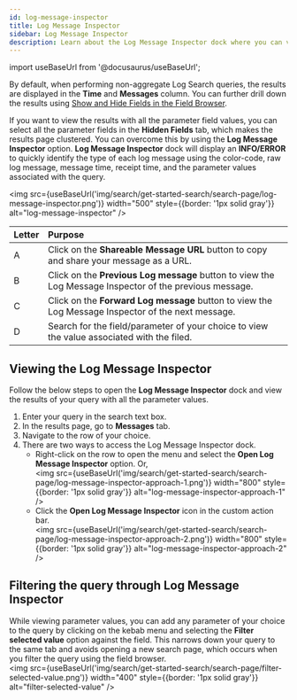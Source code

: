 ```yaml
---
id: log-message-inspector
title: Log Message Inspector
sidebar: Log Message Inspector
description: Learn about the Log Message Inspector dock where you can view information for all the parameter values associated with the query.
---
```


import useBaseUrl from '@docusaurus/useBaseUrl';

By default, when performing non-aggregate Log Search queries, the results are displayed in the **Time** and **Messages** column. You can further drill down the results using [Show and Hide Fields in the Field Browser](/docs/search/get-started-with-search/search-page/field-browser/show-hide-fields-in-field-browser).

If you want to view the results with all the parameter field values, you can select all the parameter fields in the **Hidden Fields** tab, which makes the results page clustered. You can overcome this by using the **Log Message Inspector** option. **Log Message Inspector** dock will display an **INFO/ERROR** to quickly identify the type of each log message using the color-code, raw log message, message time, receipt time, and the parameter values associated with the query. 

<img src={useBaseUrl('img/search/get-started-search/search-page/log-message-inspector.png')} width="500" style={{border: '1px solid gray'}} alt="log-message-inspector" />

| Letter | Purpose |
|:--|:--|
| A | Click on the **Shareable Message URL** button to copy and share your message as a URL. |
| B | Click on the **Previous Log message** button to view the Log Message Inspector of the previous message. |
| C | Click on the **Forward Log message** button to view the Log Message Inspector of the next message. |
| D | Search for the field/parameter of your choice to view the value associated with the filed.|

## Viewing the Log Message Inspector

Follow the below steps to open the **Log Message Inspector** dock and view the results of your query with all the parameter values.

1. Enter your query in the search text box.
1. In the results page, go to **Messages** tab.
1. Navigate to the row of your choice.
1. There are two ways to access the Log Message Inspector dock.
    - Right-click on the row to open the menu and select the **Open Log Message Inspector** option. Or, <br/><img src={useBaseUrl('img/search/get-started-search/search-page/log-message-inspector-approach-1.png')} width="800" style={{border: '1px solid gray'}} alt="log-message-inspector-approach-1" />
    - Click the **Open Log Message Inspector** icon in the custom action bar. <br/><img src={useBaseUrl('img/search/get-started-search/search-page/log-message-inspector-approach-2.png')} width="800" style={{border: '1px solid gray'}} alt="log-message-inspector-approach-2" />

## Filtering the query through Log Message Inspector

While viewing parameter values, you can add any parameter of your choice to the query by clicking on the kebab menu and selecting the **Filter selected value** option against the field. This narrows down your query to the same tab and avoids opening a new search page, which occurs when you filter the query using the field browser.<br/><img src={useBaseUrl('img/search/get-started-search/search-page/filter-selected-value.png')} width="400" style={{border: '1px solid gray'}} alt="filter-selected-value" />